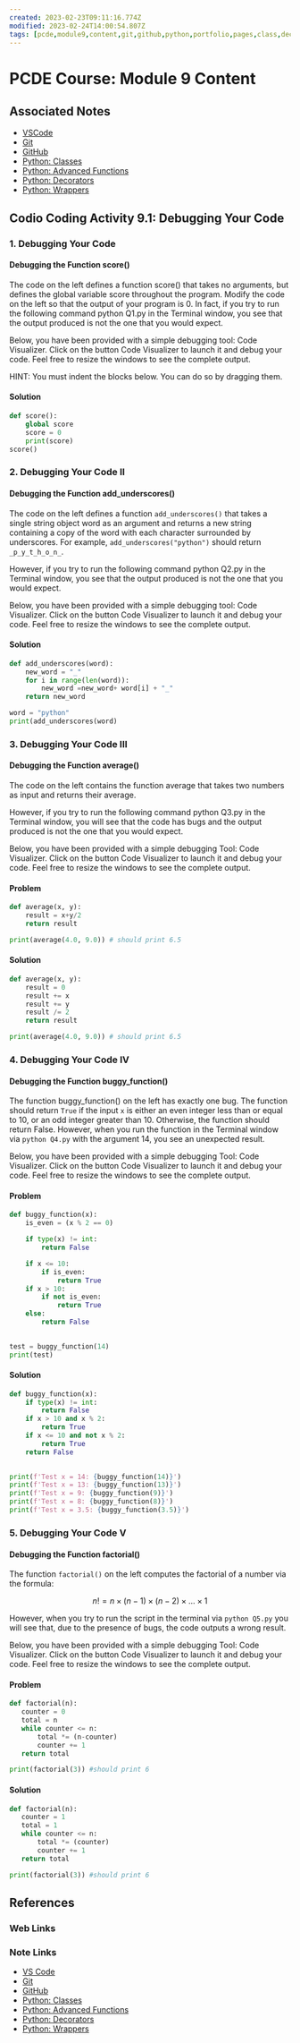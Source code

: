 ```yaml
---
created: 2023-02-23T09:11:16.774Z
modified: 2023-02-24T14:00:54.807Z
tags: [pcde,module9,content,git,github,python,portfolio,pages,class,decorator,wrapper]
---
```

# PCDE Course: Module 9 Content

## Associated Notes

<!-- **DELETEME:** This is a test of the deploy workflow! -->
<!-- **DELETEME:** This is ANOTHER test! -->

* [VSCode][vscode-zk]
* [Git][git-zk]
* [GitHub][github-zk]
* [Python: Classes][py-classes-zk]
* [Python: Advanced Functions][py-adv-func-zk]
* [Python: Decorators][py-decorators-zk]
* [Python: Wrappers][py-wrappers-zk]

## Codio Coding Activity 9.1: Debugging Your Code

### 1. Debugging Your Code

#### Debugging the Function score()

The code on the left defines a function score() that takes no arguments,
but defines the global variable score throughout the program.
Modify the code on the left so that the output of your program is 0.
In fact, if you try to run the following command python Q1.py in the Terminal window,
you see that the output produced is not the one that you would expect.

Below, you have been provided with a simple debugging tool:
Code Visualizer.
Click on the button Code Visualizer to launch it and debug your code.
Feel free to resize the windows to see the complete output.

HINT: You must indent the blocks below. You can do so by dragging them.

#### Solution

```py
def score():
    global score
    score = 0
    print(score)
score()
```

### 2. Debugging Your Code II

#### Debugging the Function add_underscores()

The code on the left defines a function `add_underscores()` that
takes a single string object word as an argument and
returns a new string containing a copy of the word with
each character surrounded by underscores.
For example, `add_underscores("python")` should return `_p_y_t_h_o_n_`.

However, if you try to run the following command python Q2.py in the Terminal window,
you see that the output produced is not the one that you would expect.

Below, you have been provided with a simple debugging tool: Code Visualizer.
Click on the button Code Visualizer to launch it and debug your code.
Feel free to resize the windows to see the complete output.

#### Solution

```py
def add_underscores(word):
    new_word = "_"
    for i in range(len(word)):
        new_word =new_word+ word[i] + "_"
    return new_word

word = "python"
print(add_underscores(word)
```

### 3. Debugging Your Code III

#### Debugging the Function average()

The code on the left contains the function average that
takes two numbers as input and returns their average.

However,
if you try to run the following command python Q3.py in the Terminal window,
you will see that
the code has bugs and the output produced is not the one that you would expect.

Below, you have been provided with a simple debugging Tool: Code Visualizer.
Click on the button Code Visualizer to launch it and debug your code.
Feel free to resize the windows to see the complete output.

#### Problem

```py
def average(x, y):
    result = x+y/2
    return result

print(average(4.0, 9.0)) # should print 6.5
```

#### Solution

```py
def average(x, y):
    result = 0
    result += x
    result += y
    result /= 2
    return result

print(average(4.0, 9.0)) # should print 6.5
```
 
### 4. Debugging Your Code IV

#### Debugging the Function buggy_function()

The function buggy_function() on the left has exactly one bug.
The function should return `True` if
the input `x` is either an even integer less than or equal to 10,
or an odd integer greater than 10.
Otherwise, the function should return False.
However,
when you run the function in the Terminal window via `python Q4.py` with the argument 14,
you see an unexpected result.

Below, you have been provided with a simple debugging Tool: Code Visualizer.
Click on the button Code Visualizer to launch it and debug your code.
Feel free to resize the windows to see the complete output.

#### Problem

```py
def buggy_function(x):
    is_even = (x % 2 == 0)

    if type(x) != int:
        return False

    if x <= 10:
        if is_even:
            return True
    if x > 10:
        if not is_even:
            return True
    else:
        return False

      
test = buggy_function(14)
print(test)
```

#### Solution

```py
def buggy_function(x):
    if type(x) != int:
        return False
    if x > 10 and x % 2:
        return True
    if x <= 10 and not x % 2:
        return True
    return False

      
print(f'Test x = 14: {buggy_function(14)}')
print(f'Test x = 13: {buggy_function(13)}')
print(f'Test x = 9: {buggy_function(9)}')
print(f'Test x = 8: {buggy_function(8)}')
print(f'Test x = 3.5: {buggy_function(3.5)}')
```

### 5. Debugging Your Code V

#### Debugging the Function factorial()

The function `factorial()` on the left computes the factorial of
a number via the formula:

$$n! = n \times (n - 1) \times (n − 2) \times \dots \times 1$$
 
However, when you try to run the script in
the terminal via `python Q5.py` you will see that,
due to the presence of bugs, the code outputs a wrong result.

Below, you have been provided with a simple debugging Tool: Code Visualizer.
Click on the button Code Visualizer to launch it and debug your code.
Feel free to resize the windows to see the complete output.

#### Problem

```py
def factorial(n):
   counter = 0
   total = n
   while counter <= n:
       total *= (n-counter)
       counter += 1
   return total

print(factorial(3)) #should print 6
```

#### Solution

```py
def factorial(n):
   counter = 1 
   total = 1 
   while counter <= n:
       total *= (counter)
       counter += 1
   return total

print(factorial(3)) #should print 6
```

## References

### Web Links

<!-- Hidden References -->

### Note Links

* [VS Code][vscode-zk]
* [Git][git-zk]
* [GitHub][github-zk]
* [Python: Classes][py-classes-zk]
* [Python: Advanced Functions][py-adv-func-zk]
* [Python: Decorators][py-decorators-zk]
* [Python: Wrappers][py-wrappers-zk]

<!-- Hidden References -->
[vscode-zk]: ./vscode.md "VS Code"
[git-zk]: ./git.md "Git"
[github-zk]: ./github.md "GitHub"
[py-classes-zk]: ./python#Classes "Python: Classes"
[py-adv-func-zk]: ./python#Advanced-Functions "Python: Advanced Functions"
[py-decorators-zk]: ./python#Decorators "Python: Decorators"
[py-wrappers-zk]: ./python#Wrappers "Python: Wrappers"
